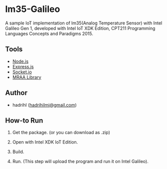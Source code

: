 lm35-Galileo
===========
A sample IoT implementation of lm35(Analog Temperature Sensor) with Intel Galileo Gen 1, developed with Intel IoT XDK Edition, CPT211 Programming Languages Concepts and Paradigms 2015.

Tools
-----
* [Node.js](https://nodejs.org/)
* [Express.js](http://expressjs.com/)
* [Socket.io](http://socket.io/)
* [MRAA Library](https://github.com/intel-iot-devkit/mraa)

Author
------
* hadrihl (hadrihilmi@gmail.com)

How-to Run
----------
1. Get the package. (or you can download as .zip)

2. Open with Intel XDK IoT Edition.

3. Build. 

4. Run. (This step will upload the program and run it on Intel Galileo). 



